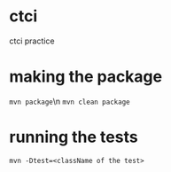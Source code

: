 # ctci
ctci practice

# making the package
`mvn package`\n
`mvn clean package`

# running the tests
`mvn -Dtest=<className of the test>`
